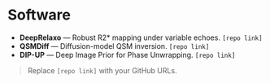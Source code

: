 # Software

- **DeepRelaxo** — Robust R2\* mapping under variable echoes. `[repo link]`
- **QSMDiff** — Diffusion-model QSM inversion. `[repo link]`
- **DIP-UP** — Deep Image Prior for Phase Unwrapping. `[repo link]`

> Replace `[repo link]` with your GitHub URLs.
